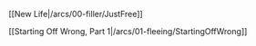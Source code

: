[[New Life|/arcs/00-filler/JustFree]]

[[Starting Off Wrong, Part 1|/arcs/01-fleeing/StartingOffWrong]]